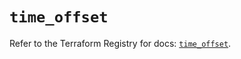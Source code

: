 # `time_offset`

Refer to the Terraform Registry for docs: [`time_offset`](https://registry.terraform.io/providers/hashicorp/time/0.11.2/docs/resources/offset).
